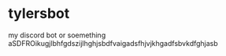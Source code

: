 # tylersbot
 my discord bot or soemething
aSDFROikugjlbhfgdszijlhghjsbdfvaigadsfhjvjkhgadfsbvkdfghjasb
